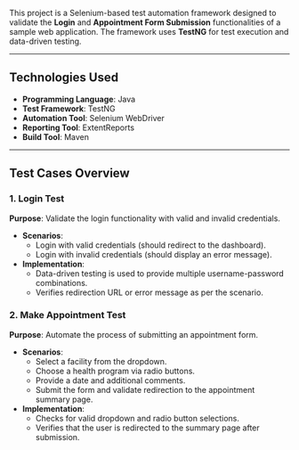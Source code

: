 This project is a Selenium-based test automation framework designed to validate the **Login** and **Appointment Form Submission** functionalities of a sample web application. The framework uses **TestNG** for test execution and data-driven testing.

---

## Technologies Used  
- **Programming Language**: Java  
- **Test Framework**: TestNG  
- **Automation Tool**: Selenium WebDriver  
- **Reporting Tool**: ExtentReports  
- **Build Tool**: Maven  

---

## Test Cases Overview  
### 1. **Login Test**  
**Purpose**: Validate the login functionality with valid and invalid credentials.  
- **Scenarios**:  
  - Login with valid credentials (should redirect to the dashboard).  
  - Login with invalid credentials (should display an error message).  
- **Implementation**:  
  - Data-driven testing is used to provide multiple username-password combinations.  
  - Verifies redirection URL or error message as per the scenario.  

### 2. **Make Appointment Test**  
**Purpose**: Automate the process of submitting an appointment form.  
- **Scenarios**:  
  - Select a facility from the dropdown.  
  - Choose a health program via radio buttons.  
  - Provide a date and additional comments.  
  - Submit the form and validate redirection to the appointment summary page.  
- **Implementation**:  
  - Checks for valid dropdown and radio button selections.  
  - Verifies that the user is redirected to the summary page after submission.  


